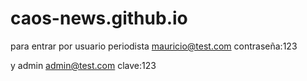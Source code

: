 # caos-news.github.io

para entrar por usuario periodista
mauricio@test.com
contraseña:123

y admin
admin@test.com
clave:123
